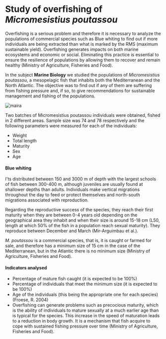 
# Study of overfishing of *Micromesistius poutassou*

Overfishing is a serious problem and therefore it is necessary to analyze the populations of commercial species such as Blue whiting to find out if more individuals are being extracted than what is marked by the RMS (maximum sustainable yield). Overfishing generates impacts on both marine ecosystems and economic or social. Eliminating this practice is essential to ensure the resilience of populations by allowing them to recover and remain healthy (Ministry of Agriculture, Fisheries and Food).

In the subject **Marine Biology** we studied the populations of *Micromesistius poutassou*, a mesopelagic fish that inhabits both the Mediterranean and the North Atlantic. The objective was to find out if any of them are suffering from fishing pressure and, if so, to give recommendations for sustainable management and fishing of the populations.

![maira](https://github.com/user-attachments/assets/10200959-3e3e-4e16-9708-f7dd7428886d)


Two batches of Micromesistius poutassou individuals were obtained, fished in 2 different areas. Sample size was 74 and 78 respectively and the following parameters were measured for each of the individuals:
* Weight
* Total length
* Maturity
* Sex
* Age

#### Blue whiting
I'ts distributed between 150 and 3000 m of depth with the largest schools of fish between 300-400 m, although juveniles are usually found at shallower depths than adults. Individuals make vertical migrations throughout the day to feed or protect themselves and north-south migrations associated with reproduction.

Regarding the reproductive success of the species, they reach their first maturity when they are between 0-4 years old depending on the geographical area they inhabit and when their size is around 15-18 cm (L50, length at which 50% of the fish in a population reach sexual maturity). They reproduce between December and March (Mir-Arguimbau et al.).

*M. poutassou* is a commercial species, that is, it is caught or farmed for sale, and therefore has a minimum size of 15 cm in the case of the Mediterranean, but in the Atlantic there is no minimum size (Ministry of Agriculture, Fisheries and Food).

#### Indicators analysed

* Percentage of mature fish caught (it is expected to be 100%)
* Percentage of individuals that meet the minimum size (it is expected to be 100%) 
* Age of the individuals (this being the appropriate one for each species) (Froese, R. 2004)
* Overfishing can generate problems such as precocious maturity, which is the ability of individuals to mature sexually at a much earlier age than is typical for the species. This increase in the speed of maturation leads to a reduction in body growth. It is a mechanism that fish acquire to cope with sustained fishing pressure over time (Ministry of Agriculture, Fisheries and Food).
